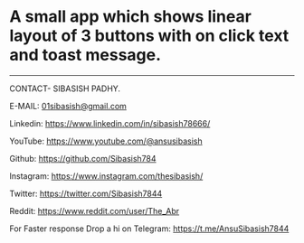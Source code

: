 # A small app which shows linear layout of 3 buttons with on click text and toast message.
-------
CONTACT- SIBASISH PADHY.

E-MAIL:
01sibasish@gmail.com

Linkedin:
https://www.linkedin.com/in/sibasish78666/

YouTube:
https://www.youtube.com/@ansusibasish

Github:
https://github.com/Sibasish784

Instagram:
https://www.instagram.com/thesibasish/

Twitter:
https://twitter.com/Sibasish7844

Reddit:
https://www.reddit.com/user/The_Abr

For Faster response
Drop a hi on
Telegram:
https://t.me/AnsuSibasish7844
